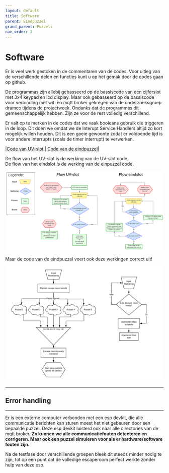 ```yaml
---
layout: default
title: Software
parent: Eindpuzzel
grand_parent: Puzzels
nav_order: 3
---
```



# Software

Er is veel werk gestoken in de commentaren van de codes. Voor uitleg van de verschillende delen en functies kunt u op het gemak door de codes gaan op github.

De programmas zijn allebij gebasseerd op de bassiscode van een cijferslot met 3x4 keypad en lcd display. Maar ook gebasseerd op de bassiscode voor verbinding met wifi en mqtt broker gekregen van de onderzoeksgroep dramco tijdens de projectweek. Ondanks dat de programmas dit gemeenschappelijk hebben. Zijn ze voor de rest volledig verschillend.

Er valt op te merken in de codes dat we vaak booleans gebruik die triggeren in de loop. Dit doen we omdat we de Interupt Service Handlers altijd zo kort mogelijk willen houden. Dit is een goeie gewoonte zodat er voldoende tijd is voor andere interrupts (zoals de timer interrupt) te verwerken.

|[Code van UV-slot ](https://github.com/PLAN-IT-B/BachelorProefCommunicatieEnEinde/blob/main/Documentatie%20UV-slot/UV_Slot%20-%20code/src/main.cpp)| [Code van de eindpuzzel](https://github.com/PLAN-IT-B/BachelorProefCommunicatieEnEinde/blob/main/Documentatie%20eindpuzzel/Eindslot%20-%20code/src/main.cpp)|


De flow van het UV-slot is de werking van de UV-slot code.  
De flow van het eindslot is de werking van de einpuzzel code.

![](Flow_eindpuzzel.svg)

Maar de code van de eindpuzzel voert ook deze werkingen correct uit!

![](Flowchart_reset-start_werking.png)

---
## Error handling
---

Er is een externe computer verbonden met een esp devkit, die alle communicatie berichten kan sturen moest het niet gebeuren door een bepaalde puzzel. Deze esp devkit luisterd ook naar alle directories van de mqtt broker.
**Zo kunnen we alle communicatiefouten detecteren en corrigeren. Maar ook een puzzel simuleren voor als er hardware/software fouten zijn.**

Na de testfase door verschillende groepen bleek dit steeds minder nodig te zijn, tot op een punt dat de volledige escaperoom perfect werkte zonder hulp van deze esp.